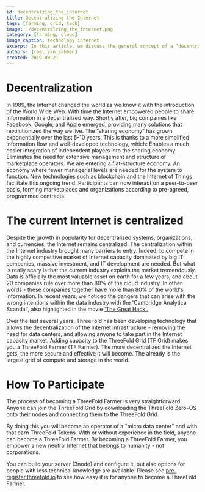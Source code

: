 ```yaml
---
id: decentralzing_the_internet
title: Decentralizing the Internet
tags: [farming, grid, tech]
image: ./decentralzing_the_internet.png
category: [farming, cloud]
image_caption: technology internet
excerpt: In this article, we discuss the general concept of a ‘decentralized grid’ and how anyone can plug-in capacity to the ThreeFold Grid..
authors: [roel_van_sabben]
created: 2019-08-21
---
```


# Decentralization

In 1989, the Internet changed the world as we know it with the introduction of the World Wide Web. With time the Internet empowered people to share information in a decentralized way. Shortly after, big companies like Facebook, Google, and Apple emerged, providing many solutions that revolutionized the way we live. The “sharing economy” has grown exponentially over the last 5-10 years. This is thanks to a more simplified information flow and well-developed technology, which:
Enables a much easier integration of independent players into the sharing economy.
Eliminates the need for extensive management and structure of marketplace operators.
We are entering a flat-structure economy. An economy where fewer managerial levels are needed for the system to function.
New technologies such as blockchain and the Internet of Things facilitate this ongoing trend. Participants can now interact on a peer-to-peer basis, forming marketplaces and organizations according to pre-agreed, programmed contracts.

# The current Internet is centralized

Despite the growth in popularity for decentralized systems, organizations, and currencies, the Internet remains centralized.
The centralization within the Internet industry brought many barriers to entry. Indeed, to compete in the highly competitive market of Internet capacity dominated by big IT companies, massive investment, and IT development are needed.
But what is really scary is that the current industry exploits the market tremendously. Data is officially the most valuable asset on earth for a few years, and about 20 companies rule over more than 80% of the cloud industry. In other words - these companies together have more than 80% of the world's information. In recent years, we noticed the dangers that can arise with the wrong intentions within the data industry with the 'Cambridge Analytica Scandal', also highlighted in the movie ['The Great Hack'.](https://www.youtube.com/watch?v=iX8GxLP1FHo)

Over the last several years, ThreeFold has been developing technology that allows the decentralization of the Internet infrastructure - removing the need for data centers, and allowing anyone to take part in the Internet capacity market. Adding capacity to the ThreeFold Grid (TF Grid) makes you a ThreeFold Farmer (TF Farmer). The more decentralized the Internet gets, the more secure and effective it will become. The already is the largest grid of compute and storage in the world.

# How To Participate

The process of becoming a ThreeFold Farmer is very straightforward. Anyone can join the ThreeFold Grid by downloading the ThreeFold Zero-OS onto their nodes and connecting them to the ThreeFold Grid.

By doing this you will become an operator of a "micro data center" and with that earn ThreeFold Tokens. With or without experience in the field, anyone can become a ThreeFold Farmer. By becoming a ThreeFold Farmer, you empower a new neutral Internet that belongs to humanity - not corporations.

You can build your server (3node) and configure it, but also options for people with less technical knowledge are available. Please see [pre-register.threefold.io](https://pre-register.threefold.io) to see how easy it is for anyone to become a ThreeFold Farmer.